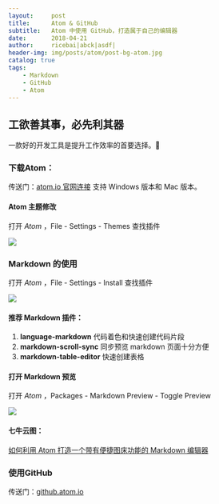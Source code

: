 ```yaml
---
layout:     post
title:      Atom & GitHub
subtitle:   Atom 中使用 GitHub，打造属于自己的编辑器
date:       2018-04-21
author:     ricebai|abck|asdf|
header-img: img/posts/atom/post-bg-atom.jpg
catalog: true
tags:
    - Markdown
    - GitHub
    - Atom
---
```



## 工欲善其事，必先利其器

一款好的开发工具是提升工作效率的首要选择。🙊

### 下载Atom：

传送门：[atom.io 官网连接](https://atom.io) 支持 Windows 版本和 Mac 版本。

#### Atom 主题修改

打开 *Atom* ，File - Settings - Themes 查找插件

<img src="https://ricebai.github.io/img/posts/atom-github/settings-themes.jpg" />

### Markdown 的使用

打开 *Atom* ，File - Settings - Install 查找插件

<img src="https://ricebai.github.io/img/posts/atom-github/settings-install.jpg" />

#### 推荐 Markdown 插件：

1. **language-markdown** 代码着色和快速创建代码片段
2. **markdown-scroll-sync** 同步预览 markdown 页面十分方便
3. **markdown-table-editor** 快速创建表格

#### 打开 Markdown 预览

打开 *Atom* ，Packages - Markdown Preview - Toggle Preview

<img src="https://ricebai.github.io/img/posts/atom-github/markdown-view.jpg" />

#### 七牛云图：

[如何利用 Atom 打造一个带有便捷图床功能的 Markdown 编辑器](https://www.jianshu.com/p/af4d34d39797)


### 使用GitHub
传送门：[github.atom.io](https://github.atom.io/)
